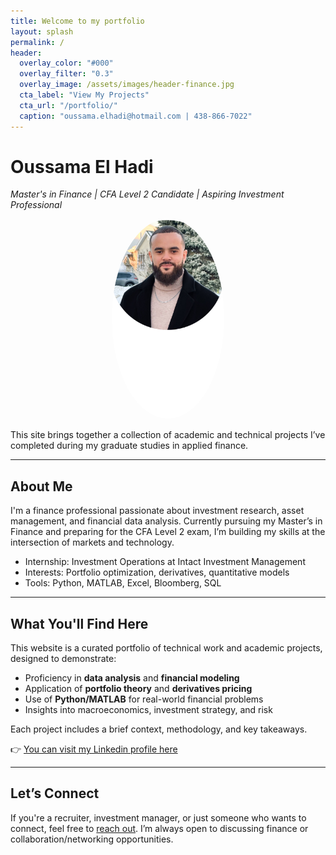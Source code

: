 ```yaml
---
title: Welcome to my portfolio
layout: splash
permalink: /
header:
  overlay_color: "#000"
  overlay_filter: "0.3"
  overlay_image: /assets/images/header-finance.jpg
  cta_label: "View My Projects"
  cta_url: "/portfolio/"
  caption: "oussama.elhadi@hotmail.com | 438-866-7022"
---
```


# Oussama El Hadi  
*Master's in Finance | CFA Level 2 Candidate | Aspiring Investment Professional*

<p align="center">
  <img src="/assets/images/IMG_1419.png" alt="Profile picture" width="180" style="border-radius: 50%;">
</p>
This site brings together a collection of academic and technical projects I’ve completed during my graduate studies in applied finance.

---

## About Me

I'm a finance professional passionate about investment research, asset management, and financial data analysis. Currently pursuing my Master’s in Finance and preparing for the CFA Level 2 exam, I’m building my skills at the intersection of markets and technology.

- Internship: Investment Operations at Intact Investment Management  
- Interests: Portfolio optimization, derivatives, quantitative models  
- Tools: Python, MATLAB, Excel, Bloomberg, SQL  

---

## What You'll Find Here

This website is a curated portfolio of technical work and academic projects, designed to demonstrate:

- Proficiency in **data analysis** and **financial modeling**
- Application of **portfolio theory** and **derivatives pricing**
- Use of **Python/MATLAB** for real-world financial problems
- Insights into macroeconomics, investment strategy, and risk

Each project includes a brief context, methodology, and key takeaways.  

👉 [You can visit my Linkedin profile here](https://www.linkedin.com/in/oussama-e-75665b229/)

---

## Let’s Connect

If you're a recruiter, investment manager, or just someone who wants to connect, feel free to [reach out](https://www.linkedin.com/in/oussamaelhadi/). I’m always open to discussing finance or collaboration/networking opportunities.


